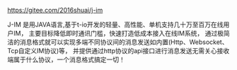 https://gitee.com/2016shuai/j-im

J-IM 是用JAVA语言,基于t-io开发的轻量、高性能、单机支持几十万至百万在线用户IM，
主要目标降低即时通讯门槛，快速打造低成本接入在线IM系统，
通过极简洁的消息格式就可以实现多端不同协议间的消息发送如内置(Http、Websocket、Tcp自定义IM协议)等，
并提供通过http协议的api接口进行消息发送无需关心接收端属于什么协议，一个消息格式搞定一切！